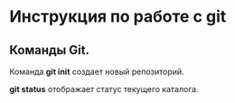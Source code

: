# **Инструкция по работе с git**

## Команды Git.

Команда **git init** создает новый репозиторий.

**git status** отображает статус текущего каталога.

